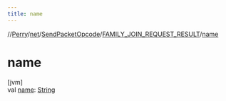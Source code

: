 ```yaml
---
title: name
---
```

//[Perry](../../../../index.html)/[net](../../index.html)/[SendPacketOpcode](../index.html)/[FAMILY_JOIN_REQUEST_RESULT](index.html)/[name](name.html)



# name



[jvm]\
val [name](name.html): [String](https://kotlinlang.org/api/latest/jvm/stdlib/kotlin/-string/index.html)




